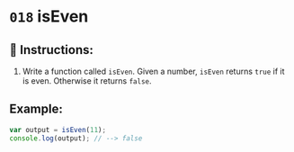 # `018` isEven

## 📝 Instructions:

1. Write a function called `isEven`. Given a number, `isEven` returns `true` if it is even. Otherwise it returns `false`.

## Example:

```Javascript
var output = isEven(11);
console.log(output); // --> false
```
